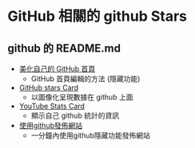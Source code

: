 # GitHub 相關的 github Stars

## github 的 README.md
- [美化自己的 GitHub 首頁](https://hsiangfeng.github.io/other/20210102/1186303391/)
  - GitHub 首頁編輯的方法 (隱藏功能)
- [GitHub stars Card](https://github.com/anuraghazra/github-readme-stats)
  - 以圖像化呈現數據在 github 上面
- [YouTube Stats Card](https://github.com/dhyeythumar/youtube-stats-card)
  - 顯示自己 github 統計的資訊
- [使用github發佈網站](https://www.youtube.com/watch?v=VcT2eYXJozs)
  - 一分鐘內使用github隱藏功能發佈網站
